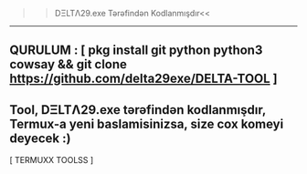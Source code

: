 >>DΞLTΛ29.exe Tərəfindən Kodlanmışdır<<
----------------------------------------------------------------------
QURULUM :
[ pkg install git python python3 cowsay && git clone https://github.com/delta29exe/DELTA-TOOL ]
----------------------------------------------------------------------
Tool, DΞLTΛ29.exe tərəfindən kodlanmışdır,
Termux-a yeni baslamisinizsa, size cox komeyi deyecek :)
----------------------------------------------------------------------
[ TERMUXX TOOLSS ]
